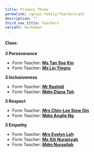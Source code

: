 ```yaml
---
title: Primary Three
permalink: /gesps-family/Teachers/p3/
description: ""
third_nav_title: Teachers
variant: markdown
---
```

#### Class:

**3 Perseverance**  
*   Form Teacher: **[Ms Tan See Kin](mailto:tan_see_kin@schools.gov.sg)**
*   Form Teacher: **[Ms Lin Yingru](mailto:lin_yingru@schools.gov.sg)**

**3 Inclusiveness**  
*   Form Teacher: **[Mr Rashidi](mailto:muhammad_rashidi_ramli@schools.gov.sg)**
*   Form Teacher: **[Mdm Diana Toh](mailto:toh_lay_beng_diana@schools.gov.sg)**

**3 Respect**  
*   Form Teacher: **[Mrs Chin-Lee Siew Gin](mailto:chin-lee_siew_gin@schools.gov.sg)**
*   Form Teacher: **[Mdm Anglie Ng](mailto:ng_sor_ling_anglie@schools.gov.sg)**

**3 Empathy**  
*   Form Teacher: **[Mrs Evelyn Loh](mailto:soh_hwee_lin@schools.gov.sg)**
*   Form Teacher: **[Ms Siti Nuraisyah](mailto:siti_nuraisyah_razali@schools.gov.sg)**
*   Form Teacher: **[Mdm Nurasilah](mailto:nurasilah_shahzan@schools.gov.sg)**